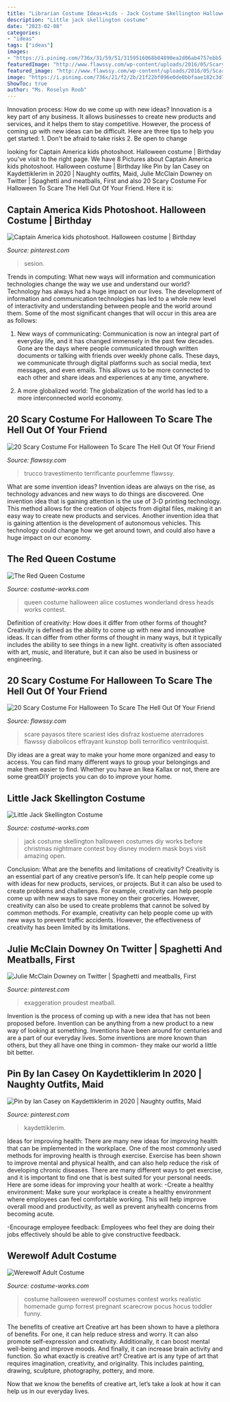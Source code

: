 ```yaml
---
title: "Librarian Costume Ideas+kids - Jack Costume Skellington Halloween Costumes Diy Works Before Christmas Nightmare Contest Boy Disney Modern Mask Boys Visit Amazing Open"
description: "Little jack skellington costume"
date: "2023-02-08"
categories:
- "ideas"
tags: ["ideas"]
images:
- "https://i.pinimg.com/736x/31/59/51/3159516068b84890ea2d06ab4757ebb5.jpg"
featuredImage: "http://www.flawssy.com/wp-content/uploads/2016/05/Scary-Halloween-costumes-ideas-clown.jpg"
featured_image: "http://www.flawssy.com/wp-content/uploads/2016/05/Scary-Halloween-costumes-ideas-clown.jpg"
image: "https://i.pinimg.com/736x/21/f2/2b/21f22bf096e0de0bbfaae182c3d78789.jpg"
ShowToc: true
author: "Ms. Roselyn Roob"
---
```



Innovation process: How do we come up with new ideas?
Innovation is a key part of any business. It allows businesses to create new products and services, and it helps them to stay competitive. However, the process of coming up with new ideas can be difficult. Here are three tips to help you get started: 1. Don't be afraid to take risks 2. Be open to change 
	

		
looking for Captain America kids photoshoot. Halloween costume | Birthday you've visit to the right page. We have 8 Pictures about Captain America kids photoshoot. Halloween costume | Birthday like Pin by Ian Casey on Kaydettiklerim in 2020 | Naughty outfits, Maid, Julie McClain Downey on Twitter | Spaghetti and meatballs, First and also 20 Scary Costume For Halloween To Scare The Hell Out Of Your Friend. Here it is:
		
    
## Captain America Kids Photoshoot. Halloween Costume | Birthday

<img loading=lazy src="https://i.pinimg.com/originals/2d/c3/bb/2dc3bb33569dcacb13f5efc4ba8bcc84.jpg" onerror="this.onerror=null;this.src='https://tse4.mm.bing.net/th?id=OIP.4cbLs_UQfsTgZEzt-U264QHaKu&amp;pid=15.1';" alt="Captain America kids photoshoot. Halloween costume | Birthday">

_Source: pinterest.com_

>sesion. 

	

Trends in computing: What new ways will information and communication technologies change the way we use and understand our world?
Technology has always had a huge impact on our lives. The development of information and communication technologies has led to a whole new level of interactivity and understanding between people and the world around them. Some of the most significant changes that will occur in this area are as follows:
1) New ways of communicating: Communication is now an integral part of everyday life, and it has changed immensely in the past few decades. Gone are the days where people communicated through written documents or talking with friends over weekly phone calls. These days, we communicate through digital platforms such as social media, text messages, and even emails. This allows us to be more connected to each other and share ideas and experiences at any time, anywhere.

2) A more globalized world: The globalization of the world has led to a more interconnected world economy.

    
## 20 Scary Costume For Halloween To Scare The Hell Out Of Your Friend

<img loading=lazy src="https://www.flawssy.com/wp-content/uploads/2016/05/Scary-Halloween-Costume-Ideas-For-Girls.jpg" onerror="this.onerror=null;this.src='https://tse4.mm.bing.net/th?id=OIP.ZwTMXONQWIZVeJFljaJFSAHaLK&amp;pid=15.1';" alt="20 Scary Costume For Halloween To Scare The Hell Out Of Your Friend">

_Source: flawssy.com_

>trucco travestimento terrificante pourfemme flawssy. 

	

What are some invention ideas?
Invention ideas are always on the rise, as technology advances and new ways to do things are discovered. One invention idea that is gaining attention is the use of 3-D printing technology. This method allows for the creation of objects from digital files, making it an easy way to create new products and services. Another invention idea that is gaining attention is the development of autonomous vehicles. This technology could change how we get around town, and could also have a huge impact on our economy.

    
## The Red Queen Costume

<img loading=lazy src="https://photos.costume-works.com/full/the_red_queen.jpg" onerror="this.onerror=null;this.src='https://tse1.mm.bing.net/th?id=OIP.qYefprr2SlmOzKO7neclRQHaJ3&amp;pid=15.1';" alt="The Red Queen Costume">

_Source: costume-works.com_

>queen costume halloween alice costumes wonderland dress heads works contest. 

	

Definition of creativity: How does it differ from other forms of thought?
Creativity is defined as the ability to come up with new and innovative ideas. It can differ from other forms of thought in many ways, but it typically includes the ability to see things in a new light. creativity is often associated with art, music, and literature, but it can also be used in business or engineering.

    
## 20 Scary Costume For Halloween To Scare The Hell Out Of Your Friend

<img loading=lazy src="http://www.flawssy.com/wp-content/uploads/2016/05/Scary-Halloween-costumes-ideas-clown.jpg" onerror="this.onerror=null;this.src='https://tse1.mm.bing.net/th?id=OIP.5zU46msu5l0n9CNibrFhjwHaLH&amp;pid=15.1';" alt="20 Scary Costume For Halloween To Scare The Hell Out Of Your Friend">

_Source: flawssy.com_

>scare payasos titere scariest ides disfraz kostueme aterradores flawssy diabolicos effrayant kunstop bolli terrorifico ventriloquist. 

	

Diy ideas are a great way to make your home more organized and easy to access. You can find many different ways to group your belongings and make them easier to find. Whether you have an Ikea Kallax or not, there are some greatDIY projects you can do to improve your home.

    
## Little Jack Skellington Costume

<img loading=lazy src="http://photos.costume-works.com/full/little_jack_skellington1.jpg" onerror="this.onerror=null;this.src='https://tse2.mm.bing.net/th?id=OIP.y4TAo7UZBTO4B69sdStIHAHaLO&amp;pid=15.1';" alt="Little Jack Skellington Costume">

_Source: costume-works.com_

>jack costume skellington halloween costumes diy works before christmas nightmare contest boy disney modern mask boys visit amazing open. 

	

Conclusion: What are the benefits and limitations of creativity?
Creativity is an essential part of any creative person’s life. It can help people come up with ideas for new products, services, or projects. But it can also be used to create problems and challenges. For example, creativity can help people come up with new ways to save money on their groceries. However, creativity can also be used to create problems that cannot be solved by common methods. For example, creativity can help people come up with new ways to prevent traffic accidents. However, the effectiveness of creativity has been limited by its limitations.

    
## Julie McClain Downey On Twitter | Spaghetti And Meatballs, First

<img loading=lazy src="https://i.pinimg.com/736x/31/59/51/3159516068b84890ea2d06ab4757ebb5.jpg" onerror="this.onerror=null;this.src='https://tse4.mm.bing.net/th?id=OIP.sKe-WV_QMHzF2w-CIuQ7jgHaJA&amp;pid=15.1';" alt="Julie McClain Downey on Twitter | Spaghetti and meatballs, First">

_Source: pinterest.com_

>exaggeration proudest meatball. 

	

Invention is the process of coming up with a new idea that has not been proposed before. Invention can be anything from a new product to a new way of looking at something. Inventions have been around for centuries and are a part of our everyday lives. Some inventions are more known than others, but they all have one thing in common- they make our world a little bit better.

    
## Pin By Ian Casey On Kaydettiklerim In 2020 | Naughty Outfits, Maid

<img loading=lazy src="https://i.pinimg.com/736x/21/f2/2b/21f22bf096e0de0bbfaae182c3d78789.jpg" onerror="this.onerror=null;this.src='https://tse3.mm.bing.net/th?id=OIP.xwPa1w404y3SkFC6MdwWiwHaLH&amp;pid=15.1';" alt="Pin by Ian Casey on Kaydettiklerim in 2020 | Naughty outfits, Maid">

_Source: pinterest.com_

>kaydettiklerim. 

	

Ideas for improving health:
There are many new ideas for improving health that can be implemented in the workplace. One of the most commonly used methods for improving health is through exercise. Exercise has been shown to improve mental and physical health, and can also help reduce the risk of developing chronic diseases. There are many different ways to get exercise, and it is important to find one that is best suited for your personal needs. Here are some ideas for improving your health at work: 
-Create a healthy environment: Make sure your workplace is create a healthy environment where employees can feel comfortable working. This will help improve overall mood and productivity, as well as prevent anyhealth concerns from becoming acute. 

-Encourage employee feedback: Employees who feel they are doing their jobs effectively should be able to give constructive feedback.

    
## Werewolf Adult Costume

<img loading=lazy src="http://photos.costume-works.com/full/werewolf2.jpg" onerror="this.onerror=null;this.src='https://tse4.mm.bing.net/th?id=OIP.1ad6L3PIE_h4EHUNk8TtOAHaJ3&amp;pid=15.1';" alt="Werewolf Adult Costume">

_Source: costume-works.com_

>costume halloween werewolf costumes contest works realistic homemade gump forrest pregnant scarecrow pocus hocus toddler funny. 

	

The benefits of creative art
Creative art has been shown to have a plethora of benefits. For one, it can help reduce stress and worry. It can also promote self-expression and creativity. Additionally, it can boost mental well-being and improve moods. And finally, it can increase brain activity and function.
So what exactly is creative art? Creative art is any type of art that requires imagination, creativity, and originality. This includes painting, drawing, sculpture, photography, pottery, and more.

Now that we know the benefits of creative art, let’s take a look at how it can help us in our everyday lives.

